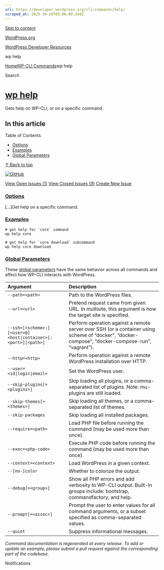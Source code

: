 ```yaml
---
url: https://developer.wordpress.org/cli/commands/help/
scraped_at: 2025-10-20T03:06:00.244Z
---
```


[Skip to content](https://developer.wordpress.org/cli/commands/help/#wp--skip-link--target)

[WordPress.org](https://wordpress.org/)

[WordPress Developer Resources](https://developer.wordpress.org/)

wp help


[Home](https://developer.wordpress.org/)[WP-CLI Commands](https://developer.wordpress.org/cli/commands/)wp help

Search

# [wp help](https://developer.wordpress.org/cli/commands/help/)

Gets help on WP-CLI, or on a specific command.

## In this article

Table of Contents

- [Options](https://developer.wordpress.org/cli/commands/help/#options)
- [Examples](https://developer.wordpress.org/cli/commands/help/#examples)
- [Global Parameters](https://developer.wordpress.org/cli/commands/help/#global-parameters)

[↑ Back to top](https://developer.wordpress.org/cli/commands/help/#wp--skip-link--target)

[![GitHub](https://make.wordpress.org/cli/wp-content/plugins/wporg-cli/assets/images/github-mark.svg)](https://github.com/wp-cli/wp-cli)

[View Open Issues (1)](https://github.com/login?return_to=%2Fissues%3Fq%3Dlabel%3Acommand%3Ahelp+sort%3Aupdated-desc+org%3Awp-cli+is%3Aopen) [View Closed Issues (9)](https://github.com/login?return_to=%2Fissues%3Fq%3Dlabel%3Acommand%3Ahelp+sort%3Aupdated-desc+org%3Awp-cli+is%3Aclosed) [Create New Issue](https://github.com/wp-cli/wp-cli/issues/new)

### [Options](https://developer.wordpress.org/cli/commands/help/\#options)

\[<command>…\]Get help on a specific command.

### [Examples](https://developer.wordpress.org/cli/commands/help/\#examples)

```
# get help for `core` command
wp help core

# get help for `core download` subcommand
wp help core download

```

### [Global Parameters](https://developer.wordpress.org/cli/commands/help/\#global-parameters)

These [global parameters](https://make.wordpress.org/cli/handbook/config/) have the same behavior across all commands and affect how WP-CLI interacts with WordPress.

| **Argument** | **Description** |
| :-- | :-- |
| `--path=<path>` | Path to the WordPress files. |
| `--url=<url>` | Pretend request came from given URL. In multisite, this argument is how the target site is specified. |
| `--ssh=[<scheme>:][<user>@]<host\|container>[:<port>][<path>]` | Perform operation against a remote server over SSH (or a container using scheme of “docker”, “docker-compose”, “docker-compose-run”, “vagrant”). |
| `--http=<http>` | Perform operation against a remote WordPress installation over HTTP. |
| `--user=<id\|login\|email>` | Set the WordPress user. |
| `--skip-plugins[=<plugins>]` | Skip loading all plugins, or a comma-separated list of plugins. Note: mu-plugins are still loaded. |
| `--skip-themes[=<themes>]` | Skip loading all themes, or a comma-separated list of themes. |
| `--skip-packages` | Skip loading all installed packages. |
| `--require=<path>` | Load PHP file before running the command (may be used more than once). |
| `--exec=<php-code>` | Execute PHP code before running the command (may be used more than once). |
| `--context=<context>` | Load WordPress in a given context. |
| `--[no-]color` | Whether to colorize the output. |
| `--debug[=<group>]` | Show all PHP errors and add verbosity to WP-CLI output. Built-in groups include: bootstrap, commandfactory, and help. |
| `--prompt[=<assoc>]` | Prompt the user to enter values for all command arguments, or a subset specified as comma-separated values. |
| `--quiet` | Suppress informational messages. |

_Command documentation is regenerated at every release. To add or update an example, please submit a pull request against the corresponding part of the codebase._

Notifications